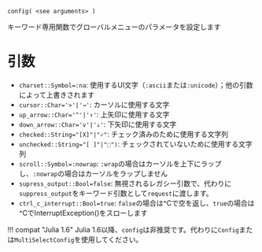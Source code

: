 ```
config( <see arguments> )
```

キーワード専用関数でグローバルメニューのパラメータを設定します

# 引数

  * `charset::Symbol=:na`: 使用するUI文字（`:ascii`または`:unicode`）；他の引数によって上書きされます
  * `cursor::Char='>'|'→'`: カーソルに使用する文字
  * `up_arrow::Char='^'|'↑'`: 上矢印に使用する文字
  * `down_arrow::Char='v'|'↓'`: 下矢印に使用する文字
  * `checked::String="[X]"|"✓"`: チェック済みのために使用する文字列
  * `unchecked::String="[ ]"|"⬚")`: チェックされていないために使用する文字列
  * `scroll::Symbol=:nowrap`: `:wrap`の場合はカーソルを上下にラップし、`:nowrap`の場合はカーソルをラップしません
  * `supress_output::Bool=false`: 無視されるレガシー引数で、代わりに`suppress_output`をキーワード引数として`request`に渡します。
  * `ctrl_c_interrupt::Bool=true`: `false`の場合は^Cで空を返し、`true`の場合は^CでInterruptException()をスローします

!!! compat "Julia 1.6"
    Julia 1.6以降、`config`は非推奨です。代わりに`Config`または`MultiSelectConfig`を使用してください。

